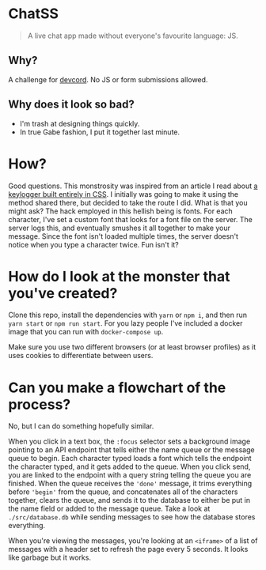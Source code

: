 # ChatSS
> A live chat app made without everyone's favourite language: JS.

## Why?
A challenge for [devcord](https://challenge.devcord.com). No JS or form submissions allowed.

## Why does it look so bad?
 - I'm trash at designing things quickly.
 - In true Gabe fashion, I put it together last minute.

# How?
Good questions. This monstrosity was inspired from an article I read
about [a keylogger built entirely in CSS](https://github.com/maxchehab/CSS-Keylogging).
I initially was going to make it using the method shared there, but decided
to take the route I did. What is that you might ask? The hack employed in
this hellish being is fonts. For each character, I've set a custom font that
looks for a font file on the server. The server logs this, and eventually
smushes it all together to make your message. Since the font isn't loaded
multiple times, the server doesn't notice when you type a character twice.
Fun isn't it?

# How do I look at the monster that you've created?
Clone this repo, install the dependencies with `yarn` or `npm i`, and then
run `yarn start` or `npm run start`. For you lazy people I've included a
docker image that you can run with `docker-compose up`.

Make sure you use two different browsers (or at least browser profiles) as
it uses cookies to differentiate between users.

# Can you make a flowchart of the process?
No, but I can do something hopefully similar.

When you click in a text box, the `:focus` selector sets a background image
pointing to an API endpoint that tells either the name queue or the
message queue to begin. Each character typed loads a font which tells the
endpoint the character typed, and it gets added to the queue. When you click
send, you are linked to the endpoint with a query string telling
the queue you are finished. When the queue receives the `'done'` message, it
trims everything before `'begin'` from the queue, and concatenates all of the
characters together, clears the queue, and sends it to the database to either be put in the name
field or added to the message queue. Take a look at `./src/database.db` while sending messages to
see how the database stores everything.

When you're viewing the messages, you're looking at an `<iframe>` of a list of
messages with a header set to refresh the page every 5 seconds. It looks like
garbage but it works.
